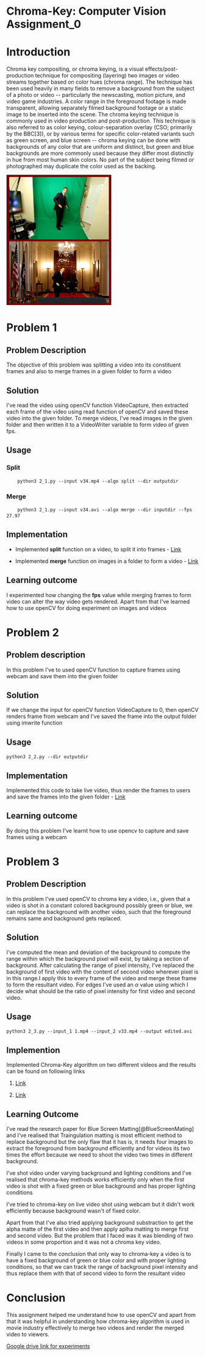 # Chroma-Key: Computer Vision Assignment_0

Introduction
============

Chroma key compositing, or chroma keying, is a visual
effects/post-production technique for compositing (layering) two images
or video streams together based on color hues (chroma range). The
technique has been used heavily in many fields to remove a background
from the subject of a photo or video -- particularly the newscasting,
motion picture, and video game industries. A color range in the
foreground footage is made transparent, allowing separately filmed
background footage or a static image to be inserted into the scene. The
chroma keying technique is commonly used in video production and
post-production. This technique is also referred to as color keying,
colour-separation overlay (CSO; primarily by the BBC\[3\]), or by
various terms for specific color-related variants such as green screen,
and blue screen -- chroma keying can be done with backgrounds of any
color that are uniform and distinct, but green and blue backgrounds are
more commonly used because they differ most distinctly in hue from most
human skin colors. No part of the subject being filmed or photographed
may duplicate the color used as the backing.

![Green Screen Chroma Keying[]{label="fig:1"}](CK.jpg)

Problem 1
=========

Problem Description
-------------------

The objective of this problem was splitting a video into its constituent
frames and also to merge frames in a given folder to form a video

Solution
--------

I've read the video using openCV function VideoCapture, then extracted
each frame of the video using read function of openCV and saved these
video into the given folder. To merge videos, I've read images in the
given folder and then written it to a VideoWriter variable to form video
of given fps.

Usage
-----

### Split

        python3 2_1.py --input v34.mp4 --algo split --dir outputdir

### Merge

        python3 2_1.py --input v34.avi --algo merge --dir inputdir --fps 27.97

Implementation
--------------

-   Implemented **split** function on a video, to split it into frames -
    [Link](https://drive.google.com/open?id=1St3s2cZObjImqMPK8Z4hOXI59y-tup_m)

-   Implemented **merge** function on images in a folder to form a
    video -
    [Link](https://drive.google.com/open?id=1Ac3b-WHlOuxvZe6ufsaqbeSmFbhPu5p4)

Learning outcome
----------------

I experimented how changing the **fps** value while merging frames to
form video can alter the way video gets rendered. Apart from that I've
learned how to use openCV for doing experiment on images and videos

Problem 2
=========

Problem description
-------------------

In this problem I've to used openCV function to capture frames using
webcam and save them into the given folder

Solution
--------

If we change the input for openCV function VideoCapture to 0, then
openCV renders frame from webcam and I've saved the frame into the
output folder using imwrite function

Usage
-----

    python3 2_2.py --dir outputdir

Implementation
--------------

Implemented this code to take live video, thus render the frames to
users and save the frames into the given folder -
[Link](https://drive.google.com/open?id=1tK7lk-ilbXgRp1wRnqcbSETVTZAheArt)

Learning outcome
----------------

By doing this problem I've learnt how to use opencv to capture and save
frames using a webcam

Problem 3
=========

Problem Description
-------------------

In this problem I've used openCV to chroma key a video, i.e., given that
a video is shot in a constant colored background possibly green or blue,
we can replace the background with another video, such that the
foreground remains same and background gets replaced.

Solution
--------

I've computed the mean and deviation of the background to compute the
range within which the background pixel will exist, by taking a section
of background. After calculating the range of pixel intensity, I've
replaced the background of first video with the content of second video
wherever pixel is in this range.I apply this to every frame of the video
and merge these frame to form the resultant video. For edges I've used
an $\alpha$ value using which I decide what should be the ratio of pixel
intensity for first video and second video.

Usage
-----

    python3 2_3.py --input_1 1.mp4 --input_2 v33.mp4 --output edited.avi

Implemention
------------

Implemented Chroma-Key algorithm on two different videos and the results
can be found on following links

1.  [Link](https://drive.google.com/open?id=1ofYSM-TspZ0Xbe0uZ_9eW1glReLgUcYX)

2.  [Link](https://drive.google.com/open?id=1ReozW_mlDcKoP8DqvH-IymN3Ou42IMeS)

Learning Outcome
----------------

I've read the research paper for Blue Screen Matting[@BlueScreenMating]
and I've realised that Traingulation matting is most efficient method to
replace background but the only flaw that it has is, it needs four
images to extract the foreground from background efficiently and for
videos its two times the effort because we need to shoot the video two
times in different background.

I've shot video under varying background and lighting conditions and
I've realised that chroma-key methods works efficiently only when the
first video is shot with a fixed green or blue background and has proper
lighting conditions

I've tried to chroma-key on live video shot using webcam but it didn't
work efficiently because background wasn't of fixed color.

Apart from that I've also tried applying background substraction to get
the alpha matte of the first video and then apply aplha matting to merge
first and second video. But the problem that I faced was it was blending
of two videos in some proportion and it was not a chroma key video.

Finally I came to the conclusion that only way to chroma-key a video is
to have a fixed background of green or blue color and with proper
lighting conditions, so that we can track the range of background pixel
intensity and thus replace them with that of second video to form the
resultant video

Conclusion
==========

This assignment helped me understand how to use openCV and apart from
that it was helpful in understanding how chroma-key algorithm is used in
movie industry effectively to merge two videos and render the merged
video to viewers.

[Google drive link for experiments](https://drive.google.com/open?id=1K-awIH-PWCfVr32KSDbvzqSmkfcnZ0f_)
